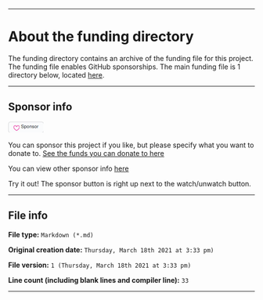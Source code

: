 
***

# About the funding directory

The funding directory contains an archive of the funding file for this project. The funding file enables GitHub sponsorships. The main funding file is 1 directory below, located [here](/.github/FUNDING.yml).

***

## Sponsor info

![/SponsorButton.png](/SponsorButton.png)

You can sponsor this project if you like, but please specify what you want to donate to. [See the funds you can donate to here](https://github.com/seanpm2001/Sponsor-info/tree/main/For-sponsors)

You can view other sponsor info [here](https://github.com/seanpm2001/Sponsor-info/)

Try it out! The sponsor button is right up next to the watch/unwatch button.

***

## File info

**File type:** `Markdown (*.md)`

**Original creation date:** `Thursday, March 18th 2021 at 3:33 pm)`

**File version:** `1 (Thursday, March 18th 2021 at 3:33 pm)`

**Line count (including blank lines and compiler line):** `33`

***

